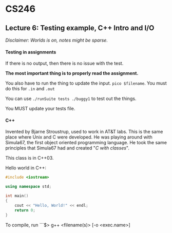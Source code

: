 # CS246

## Lecture 6: Testing example, C++ Intro and I/O
*Disclaimer: Worlds is on, notes might be sparse.*

#### Testing in assignments

If there is no output, then there is no issue with the test.

**The most important thing is to properly read the assignment.**

You also have to run the thing to update the input. ```pico $filename```. You must do this for ```.in``` and ```.out```

You can use ```./runSuite tests ./buggy1``` to test out the things.

You MUST update your tests file.

#### C++
Invented by Bjarne Stroustrup, used to work in AT&T labs. This is the same place where Unix and C were developed. He was playing around with Simula67, the first object oriented programming language. He took the same principles that Simula67 had and created "*C with classes*".

This class is in C++03.

Hello world in C++:

```cpp
#include <iostream>

using namespace std;

int main()
{
	cout << "Hello, World!" << endl;
	return 0;
}
```

To compile, run ```$> g++ <filename(s)> [-o <exec.name>]


